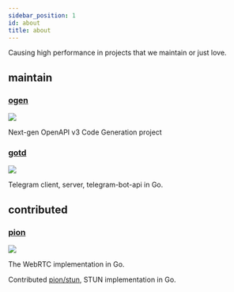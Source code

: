 ```yaml
---
sidebar_position: 1
id: about
title: about
---
```


Causing high performance in projects that we maintain or just love.

## maintain

### [ogen](https://github.com/ogen-go/ogen)

![](https://avatars.githubusercontent.com/u/85122432?s=80&v=4)

Next-gen OpenAPI v3 Code Generation project

### [gotd](https://github.com/gotd/td)

![](https://avatars.githubusercontent.com/u/75253497?s=80&v=4)

Telegram client, server, telegram-bot-api in Go.

## contributed

### [pion](https://github.com/orgs/pion)

![](https://pion.ly/img/pion-logo.svg)

The WebRTC implementation in Go.

Contributed [pion/stun](https://github.com/pion/stun), STUN implementation in Go.

